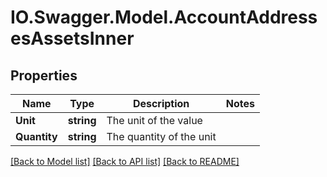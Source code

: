 # IO.Swagger.Model.AccountAddressesAssetsInner
## Properties

Name | Type | Description | Notes
------------ | ------------- | ------------- | -------------
**Unit** | **string** | The unit of the value | 
**Quantity** | **string** | The quantity of the unit | 

[[Back to Model list]](../README.md#documentation-for-models) [[Back to API list]](../README.md#documentation-for-api-endpoints) [[Back to README]](../README.md)

